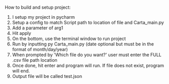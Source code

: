 How to build and setup project:
1) I setup my project in pycharm
2) Setup a config to match Script path to location of file and Carta_main.py
3) Add a parameter of arg1
4) Hit apply
5) On the bottom, use the terminal window to run project
6) Run by inputting py Carta_main.py (date optional but must be in the format of month/day/year)
7) When prompted by 'Which file do you want?' user must enter the FULL .csv file path location 
8) Once done, hit enter and program will run. If file does not exist, program will end.
9) Output file will be called test.json